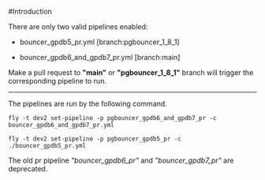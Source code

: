 #Introduction

There are only two valid pipelines enabled:

- bouncer_gpdb5_pr.yml [branch:pgbouncer_1_8_1]

- bouncer_gpdb6_and_gpdb7_pr.yml [branch:main]

Make a pull request to **"main"** or **"pgbouncer_1_8_1"** branch will trigger the corresponding pipeline to run.

---

The pipelines are run by the following command.

`fly -t dev2 set-pipeline -p pgbouncer_gpdb6_and_gpdb7_pr -c bouncer_gpdb6_and_gpdb7_pr.yml`

`fly -t dev2 set-pipeline -p pgbouncer_gpdb5_pr -c ./bouncer_gpdb5_pr.yml`

The old pr pipeline *"bouncer_gpdb6_pr"* and *"bouncer_gpdb7_pr"* are deprecated. 
